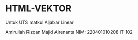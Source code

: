 # HTML-VEKTOR
Untuk UTS matkul Aljabar Linear

Amirullah Rizqan Majid Airenanta
NIM: 220401010208
IT-102

